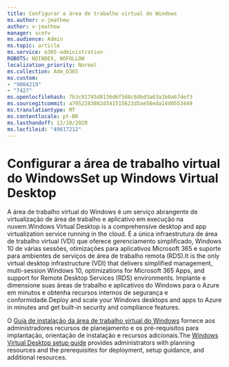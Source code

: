 ```yaml
---
title: Configurar a área de trabalho virtual do Windows
ms.author: v-jmathew
author: v-jmathew
manager: scotv
ms.audience: Admin
ms.topic: article
ms.service: o365-administration
ROBOTS: NOINDEX, NOFOLLOW
localization_priority: Normal
ms.collection: Adm_O365
ms.custom:
- "9004219"
- "7427"
ms.openlocfilehash: 7b3c91745d8136d6f508c8dbd3a63a1b0a67def3
ms.sourcegitcommit: a7952283882d341515623d5ae58eda14d0553449
ms.translationtype: MT
ms.contentlocale: pt-BR
ms.lasthandoff: 12/10/2020
ms.locfileid: "49617212"
---
```

# <a name="set-up-windows-virtual-desktop"></a><span data-ttu-id="a4b68-102">Configurar a área de trabalho virtual do Windows</span><span class="sxs-lookup"><span data-stu-id="a4b68-102">Set up Windows Virtual Desktop</span></span>

<span data-ttu-id="a4b68-103">A área de trabalho virtual do Windows é um serviço abrangente de virtualização de área de trabalho e aplicativo em execução na nuvem.</span><span class="sxs-lookup"><span data-stu-id="a4b68-103">Windows Virtual Desktop is a comprehensive desktop and app virtualization service running in the cloud.</span></span> <span data-ttu-id="a4b68-104">É a única infraestrutura de área de trabalho virtual (VDI) que oferece gerenciamento simplificado, Windows 10 de várias sessões, otimizações para aplicativos Microsoft 365 e suporte para ambientes de serviços de área de trabalho remota (RDS).</span><span class="sxs-lookup"><span data-stu-id="a4b68-104">It is the only virtual desktop infrastructure (VDI) that delivers simplified management, multi-session Windows 10, optimizations for Microsoft 365 Apps, and support for Remote Desktop Services (RDS) environments.</span></span> <span data-ttu-id="a4b68-105">Implante e dimensione suas áreas de trabalho e aplicativos do Windows para o Azure em minutos e obtenha recursos internos de segurança e conformidade.</span><span class="sxs-lookup"><span data-stu-id="a4b68-105">Deploy and scale your Windows desktops and apps to Azure in minutes and get built-in security and compliance features.</span></span>

<span data-ttu-id="a4b68-106">O [Guia de instalação da área de trabalho virtual do Windows](https://go.microsoft.com/fwlink/?linkid=2146236) fornece aos administradores recursos de planejamento e os pré-requisitos para implantação, orientação de instalação e recursos adicionais.</span><span class="sxs-lookup"><span data-stu-id="a4b68-106">The [Windows Virtual Desktop setup guide](https://go.microsoft.com/fwlink/?linkid=2146236) provides administrators with planning resources and the prerequisites for deployment, setup guidance, and additional resources.</span></span>

